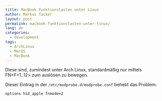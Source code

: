```yaml
---
title: MacBook Funktionstasten unter Linux
author: Markus Tacker
layout: post
permalink: macbook-funktionstasten-unter-linux/
lang: de
categories:
  - development
tags:
  - ArchLinux
  - MacOS
  - MacBook
---
```

Diese sind, zumindest unter Arch Linux, standardmäßig nur mittels FN+F<1..12> zum auslösen zu bewegen.

Dieser Eintrag in der `/etc/modprobe.d/modprobe.conf` behebt das Problem:

`options hid_apple fnmode=2`
